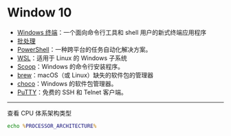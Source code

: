 # Window 10

* [Windows 终端](运行维护/Windows-10/Windows-Terminal.md)：一个面向命令行工具和 shell 用户的新式终端应用程序
* [批处理](运行维护/Windows-10/批处理/)
* [PowerShell](运行维护/Windows-10/PowerShell.md)：一种跨平台的任务自动化解决方案。
* [WSL](运行维护/Windows-10/WSL.md)：适用于 Linux 的 Windows 子系统
* [Scoop](运行维护/Windows-10/Scoop.md)：Windows 的命令行安装程序。
* [brew](运行维护/Windows-10/brew.md)：macOS（或 Linux）缺失的软件包的管理器
* [choco](运行维护/Windows-10/choco.md)：Windows 的软件包管理器。
* [PuTTY](运行维护/Windows-10/PuTTY.md)：免费的 SSH 和 Telnet 客户端。

***

查看 CPU 体系架构类型

```cmd
echo %PROCESSOR_ARCHITECTURE%
```
